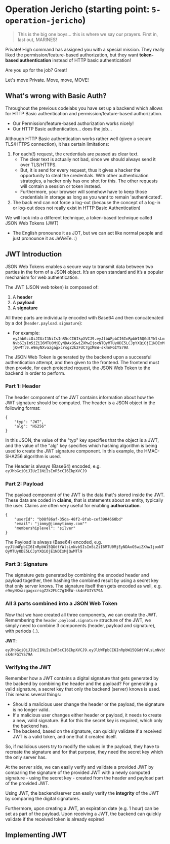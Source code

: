 # Operation Jericho (starting point: `5-operation-jericho`)

> This is the big one boys... this is where we say our prayers. First in, last out, MARINES!

Private! High command has assigned you with a special mission. They really liked the permission/feature-based authorization, 
but they want **token-based authentication** instead of HTTP basic authentication!

Are you up for the job? Great!

Let's move Private. Move, move, MOVE!  

## What's wrong with Basic Auth?

Throughout the previous codelabs you have set up a backend which allows for HTTP Basic authentication and permission/feature-based authorization.
- Our Permission/feature-based authorization works nicely!
- Our HTTP Basic authentication... does the job...

Although HTTP Basic authentication works rather well (given a secure TLS/HTTPS connection), it has certain limitations:
1. For each(!) request, the credentials are passed as clear text.
    - The clear text is actually not bad, since we should always send it over TLS/HTTPS.
    - But, it is send for every request, thus it gives a hacker the opportunity to steal the credentials. With other authentication strategies,
    a hacker only has one shot for this. The other requests will contain a session or token instead.
    - Furthermore, your browser will somehow have to keep those credentials in storage as long as you want to remain 'authenticated'. 
2. The back end can not force a log-out (because the concept of a log-in or log-out does not really exist in HTTP Basic Authentication) 

We will look into a different technique, a token-based technique called JSON Web Tokens (JWT)
- The English pronounce it as JOT, but we can act like normal people and just pronounce it as JeWeTe. :)

## JWT Introduction

JSON Web Tokens enables a secure way to transmit data between two parties in the form of a JSON object. It’s an open standard and it’s a popular mechanism for web authentication.

The JWT (JSON web token) is composed of:
1. A **header**
2. A **payload**
3. A **signature**
 
All three parts are individually encoded with Base64 and then concatenated by a dot (`header.payload.signature`):
- For example: 
    ```eyJhbGciOiJIUzI1NiIsInR5cCI6IkpXVCJ9.eyJlbWFpbCI6InRpbW15QGdtYWlsLmNvbSIsIm5iZiI6MTU0MjEyNDAxOSwiZXhwIjoxNTQyMTUyODE5LCJpYXQiOjE1NDIxMjQwMTl9.e9myNXvazgagxcrsgZ2k2FUC7gIMEW-sk4nFGIYS79A```

The JSON Web Token is generated by the backend upon a successful authentication attempt, and then given to the frontend. 
The frontend must then provide, for each protected request, the JSON Web Token to the backend in order to perform. 

### Part 1: Header
The header component of the JWT contains information about how the JWT signature should be computed. The header is a JSON object in the following format:
```
{
    "typ": "JWT",
    "alg": "HS256"
}
```

In this JSON, the value of the "typ" key specifies that the object is a JWT, and the value of the "alg" key specifies which hashing algorithm is being used to create the JWT signature component. 
In this example, the HMAC-SHA256 algorithm is used.

The Header is always (Base64) encoded, e.g. `eyJhbGciOiJIUzI1NiIsInR5cCI6IkpXVCJ9`

### Part 2: Payload
The payload component of the JWT is the data that's stored inside the JWT. These data are coded in **claims**, that is statements about an entity, 
typically the user. Claims are often very useful for enabling **authorization**.
```
{
    "userId": "b08f86af-35da-48f2-8fab-cef3904660bd"
	"email": "jimmy@jimmytimmy.com""
	"membershiplevel": "silver"
}
```

The Payload is always (Base64) encoded, e.g. `eyJlbWFpbCI6InRpbW15QGdtYWlsLmNvbSIsIm5iZiI6MTU0MjEyNDAxOSwiZXhwIjoxNTQyMTUyODE5LCJpYXQiOjE1NDIxMjQwMTl9`

### Part 3: Signature
The signature gets generated by combining the encoded header and payload together, then hashing the combined result by using a secret key that only server knows.
The signature itself then gets encoded as well, e.g. `e9myNXvazgagxcrsgZ2k2FUC7gIMEW-sk4nFGIYS79A`

### All 3 parts combined into a JSON Web Token
Now that we have created all three components, we can create the JWT. Remembering the `header.payload.signature` structure of the JWT, 
we simply need to combine 3 components (header, payload and signature), with periods (`.`).

**JWT**:
```
eyJhbGciOiJIUzI1NiIsInR5cCI6IkpXVCJ9.eyJlbWFpbCI6InRpbW15QGdtYWlsLmNvbSIsIm5iZiI6MTU0MjEyNDAxOSwiZXhwIjoxNTQyMTUyODE5LCJpYXQiOjE1NDIxMjQwMTl9.e9myNXvazgagxcrsgZ2k2FUC7gIMEW-sk4nFGIYS79A
```

### Verifying the JWT

Remember how a JWT contains a digital signature that gets generated by the backend by combining the header and the payload? 
For generating a valid signature, a secret key that only the backend (server) knows is used. This means several things:
- Should a malicious user change the header or the payload, the signature is no longer valid.
- If a malicious user changes either header or payload, it needs to create a new, valid signature. But for this the secret key is required, which only the backend has.
- The backend, based on the signature, can quickly validate if a received JWT is a valid token, and one that it created itself. 

So, if malicious users try to modify the values in the payload, they have to recreate the signature and for that purpose, 
they need the secret key which the only server has. 

At the server side, we can easily verify and validate a provided JWT by comparing the signature of the provided JWT 
with a newly computed signature - using the secret key - created from the header and payload part of the provided JWT.

Using JWT, the backend/server can easily verify the **integrity** of the JWT by comparing the digital signatures.

Furthermore, upon creating a JWT, an expiration date (e.g. 1 hour) can be set as part of the payload. Upon receiving a JWT, 
the backend can quickly validate if the received token is already expired

## Implementing JWT


